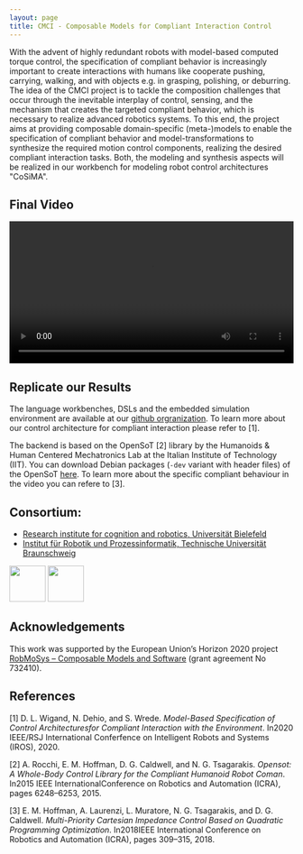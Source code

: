 ```yaml
---
layout: page
title: CMCI - Composable Models for Compliant Interaction Control
---
```


With the advent of highly redundant robots with model-based computed
torque control, the specification of compliant behavior is
increasingly important to create interactions with humans like
cooperate pushing, carrying, walking, and with objects e.g. in
grasping, polishing, or deburring. The idea of the CMCI project is to
tackle the composition challenges that occur through the inevitable
interplay of control, sensing, and the mechanism that creates the
targeted compliant behavior, which is necessary to realize advanced
robotics systems. To this end, the project aims at providing
composable domain-specific (meta-)models to enable the specification
of compliant behavior and model-transformations to synthesize the
required motion control components, realizing the desired compliant
interaction tasks. Both, the modeling and synthesis aspects will be
realized in our workbench for modeling robot control architectures
"CoSiMA".

## Final Video
<video style="width:100%" controls="controls" preload="metadata">
  <source src="video/cmci_final.m4v#t=0.5">
  Your browser does not support the video tag.
</video>

## Replicate our Results
The language workbenches, DSLs and the embedded simulation environment are available at our [github orgranization](https://github.com/rosym-project/). To learn more about our control architecture for compliant interaction please refer to [1].

The backend is based on the OpenSoT [2] library by the Humanoids & Human Centered Mechatronics Lab at the Italian Institute of Technology (IIT). You can download Debian packages (`-dev` variant with header files) of the OpenSoT [here](#). To learn more about the specific compliant behaviour in the video you can refere to [3].

## Consortium:
- [Research institute for cognition and robotics, Universität Bielefeld](https://www.cor-lab.de/research-institute-cognition-and-robotics)
- [Institut für Robotik und Prozessinformatik, Technische Universität Braunschweig](https://www.rob.cs.tu-bs.de/)

[<img src="http://robmosys.eu/wp-content/uploads/2019/10/Siegel_TU_Braunschweig_transparent.svg_-300x111.png" height="64" />](https://www.rob.cs.tu-bs.de/)
[<img src="http://robmosys.eu/wp-content/uploads/2019/10/CoR-Lab_RGB_mit-300x119.jpg" height="64" />](https://www.cor-lab.de/research-institute-cognition-and-robotics)

## Acknowledgements

This work was supported by the European Union’s Horizon 2020 project [RobMoSys – Composable Models and Software](https://robmosys.eu/) (grant agreement No 732410).

## References
[1] D. L. Wigand, N. Dehio, and S. Wrede. *Model-Based Specification of Control Architecturesfor Compliant Interaction with the Environment*. In2020 IEEE/RSJ International Conferfence on Intelligent Robots and Systems (IROS), 2020.

[2] A. Rocchi, E. M. Hoffman, D. G. Caldwell, and N. G. Tsagarakis. *Opensot: A Whole-Body Control Library for the Compliant Humanoid Robot Coman*. In2015 IEEE InternationalConference on Robotics and Automation (ICRA), pages 6248–6253, 2015.

[3] E. M. Hoffman, A. Laurenzi, L. Muratore, N. G. Tsagarakis, and D. G. Caldwell. *Multi-Priority Cartesian Impedance Control Based on Quadratic Programming Optimization*. In2018IEEE International Conference on Robotics and Automation (ICRA), pages 309–315, 2018.

